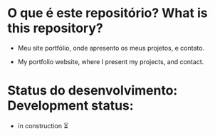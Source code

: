 # O que é este repositório? What is this repository?

- Meu site portfólio, onde apresento os meus projetos, e contato.
 
- My portfolio website, where I present my projects, and contact.

# Status do desenvolvimento: Development status:

- in construction ⏳
